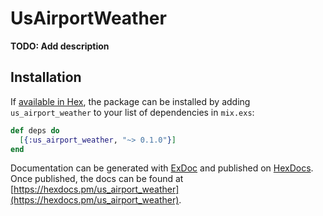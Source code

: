 # UsAirportWeather

**TODO: Add description**

## Installation

If [available in Hex](https://hex.pm/docs/publish), the package can be installed
by adding `us_airport_weather` to your list of dependencies in `mix.exs`:

```elixir
def deps do
  [{:us_airport_weather, "~> 0.1.0"}]
end
```

Documentation can be generated with [ExDoc](https://github.com/elixir-lang/ex_doc)
and published on [HexDocs](https://hexdocs.pm). Once published, the docs can
be found at [https://hexdocs.pm/us_airport_weather](https://hexdocs.pm/us_airport_weather).

